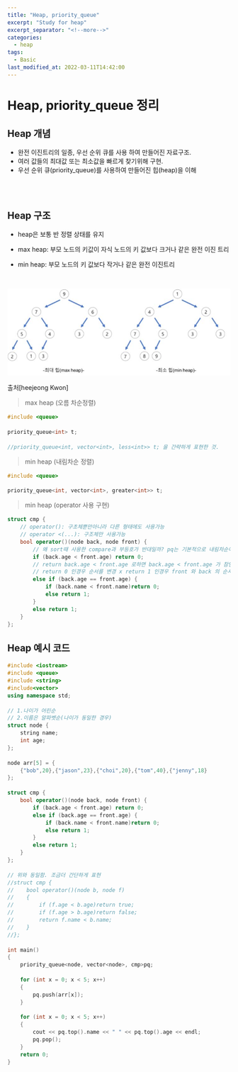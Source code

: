 ```yaml
---
title: "Heap, priority_queue"
excerpt: "Study for heap"
excerpt_separator: "<!--more-->"
categories:
  - heap
tags:
  - Basic
last_modified_at: 2022-03-11T14:42:00
---
```


Heap, priority_queue 정리
=============


##  Heap 개념
- 완전 이진트리의 일종, 우선 순위 큐를 사용 하여 만들어진 자료구조.
- 여러 값들의 최대값 또는 최소값을 빠르게 찾기위해 구현.
- 우선 순위 큐(priority_queue)를 사용하여 만들어진 힙(heap)을 이해 
</br>
</br>

##  Heap 구조
- heap은 보통 반 정렬 상태를 유지
- max heap: 부모 노드의 키값이 자식 노드의 키 값보다 크거나 같은 완전 이진 트리

- min heap: 부모 노드의 키 값보다 작거나 같은 완전 이진트리
</br>

![캡처](/img/heapimg.JPG)

출처[heejeong Kwon]

> max heap (오름 차순정렬)
```c++
#include <queue>

priority_queue<int> t;

//priority_queue<int, vector<int>, less<int>> t; 을 간략하게 표현한 것.

```
> min heap (내림차순 정렬)
```c++
#include <queue>

priority_queue<int, vector<int>, greater<int>> t;
```
> min heap (operator 사용 구현)
``` c++
struct cmp { 
    // operator(): 구초체뿐만아니라 다른 형태에도 사용가능  
    // operator <(...): 구조체만 사용가능 
	bool operator()(node back, node front) {  
        // 왜 sort때 사용한 compare과 부등호가 반대일까? pq는 기본적으로 내림차순이므로 오름차순정렬인 경우와 back, front 의 크기가 반대이다.
		if (back.age < front.age) return 0;
		// return back.age < front.age 로하면 back.age < front.age 가 참인 경우 1을 return 함.
		// return 0 인경우 순서를 변경 x return 1 인경우 front 와 back 의 순서를 변경한다. 
		else if (back.age == front.age) {
			if (back.name < front.name)return 0;
			else return 1;
		}
		else return 1;
	}
};
```
##  Heap 예시 코드
```c++
#include <iostream>
#include <queue>
#include <string>
#include<vector>
using namespace std;

// 1.나이가 어린순
// 2.이름은 알파벳순(나이가 동일한 경우)
struct node {
    string name;
    int age;
};

node arr[5] = {
    {"bob",20},{"jason",23},{"choi",20},{"tom",40},{"jenny",18}
};

struct cmp {
	bool operator()(node back, node front) {
		if (back.age < front.age) return 0;
		else if (back.age == front.age) {
			if (back.name < front.name)return 0;
			else return 1;
		}
		else return 1;
	}
};

// 위와 동일함. 조금더 간단하게 표현
//struct cmp {
//    bool operator()(node b, node f)
//    {
//        if (f.age < b.age)return true;
//        if (f.age > b.age)return false;
//        return f.name < b.name;
//    }
//};

int main()
{
    priority_queue<node, vector<node>, cmp>pq;

    for (int x = 0; x < 5; x++)
    {
        pq.push(arr[x]);
    }

    for (int x = 0; x < 5; x++)
    {
        cout << pq.top().name << " " << pq.top().age << endl;
        pq.pop();
    }
    return 0;
}
```